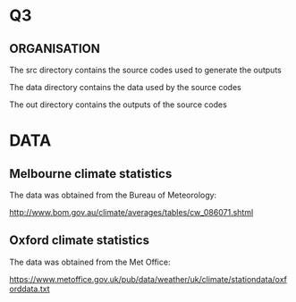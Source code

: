 # Q3

ORGANISATION
-------------------------
The src directory contains the source codes used to generate the outputs


The data directory contains the data used by the source codes
    
    
The out directory contains the outputs of the source codes



DATA
====

Melbourne climate statistics
----------------------------

The data was obtained from the Bureau of Meteorology:

http://www.bom.gov.au/climate/averages/tables/cw_086071.shtml

Oxford climate statistics
-------------------------

The data was obtained from the Met Office:

https://www.metoffice.gov.uk/pub/data/weather/uk/climate/stationdata/oxforddata.txt
